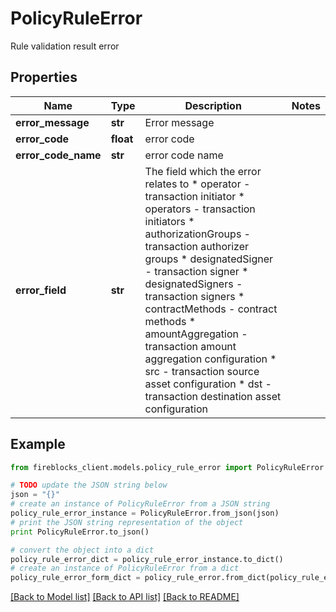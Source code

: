 # PolicyRuleError

Rule validation result error

## Properties

Name | Type | Description | Notes
------------ | ------------- | ------------- | -------------
**error_message** | **str** | Error message | 
**error_code** | **float** | error code | 
**error_code_name** | **str** | error code name | 
**error_field** | **str** | The field which the error relates to * operator - transaction initiator * operators - transaction initiators * authorizationGroups - transaction authorizer groups * designatedSigner - transaction signer * designatedSigners - transaction signers * contractMethods - contract methods * amountAggregation - transaction amount aggregation configuration * src - transaction source asset configuration * dst - transaction destination asset configuration  | 

## Example

```python
from fireblocks_client.models.policy_rule_error import PolicyRuleError

# TODO update the JSON string below
json = "{}"
# create an instance of PolicyRuleError from a JSON string
policy_rule_error_instance = PolicyRuleError.from_json(json)
# print the JSON string representation of the object
print PolicyRuleError.to_json()

# convert the object into a dict
policy_rule_error_dict = policy_rule_error_instance.to_dict()
# create an instance of PolicyRuleError from a dict
policy_rule_error_form_dict = policy_rule_error.from_dict(policy_rule_error_dict)
```
[[Back to Model list]](../README.md#documentation-for-models) [[Back to API list]](../README.md#documentation-for-api-endpoints) [[Back to README]](../README.md)


